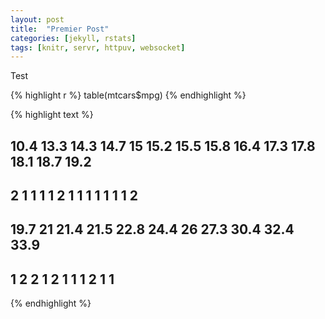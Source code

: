 ```yaml
---
layout: post
title:  "Premier Post"
categories: [jekyll, rstats]
tags: [knitr, servr, httpuv, websocket]
---
```


Test 


{% highlight r %}
table(mtcars$mpg)
{% endhighlight %}



{% highlight text %}
## 
## 10.4 13.3 14.3 14.7   15 15.2 15.5 15.8 16.4 17.3 17.8 18.1 18.7 19.2 
##    2    1    1    1    1    2    1    1    1    1    1    1    1    2 
## 19.7   21 21.4 21.5 22.8 24.4   26 27.3 30.4 32.4 33.9 
##    1    2    2    1    2    1    1    1    2    1    1
{% endhighlight %}

